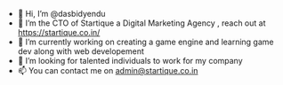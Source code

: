 - 👋 Hi, I’m @dasbidyendu
- 👀 I’m the CTO of Startique a Digital Marketing Agency , reach out at https://startique.co.in/
- 🌱 I’m currently working on creating a game engine and learning game dev along with web developement
- 💞️ I’m looking for talented individuals to work for my company
- 📫 You can contact me on admin@startique.co.in
  


